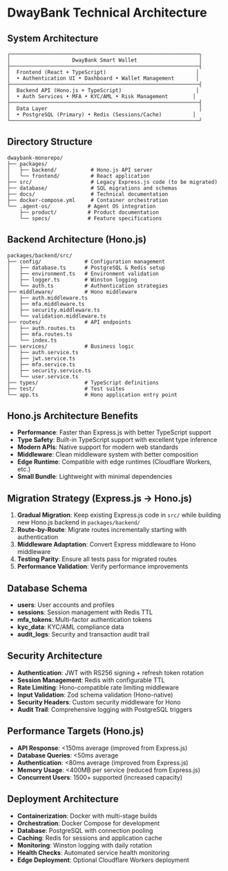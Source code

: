 # DwayBank Technical Architecture

## System Architecture
```
┌─────────────────────────────────────────────────────────────┐
│                    DwayBank Smart Wallet                    │
├─────────────────────────────────────────────────────────────┤
│  Frontend (React + TypeScript)                             │
│  • Authentication UI • Dashboard • Wallet Management       │
├─────────────────────────────────────────────────────────────┤
│  Backend API (Hono.js + TypeScript)                        │
│  • Auth Services • MFA • KYC/AML • Risk Management        │
├─────────────────────────────────────────────────────────────┤
│  Data Layer                                                 │
│  • PostgreSQL (Primary) • Redis (Sessions/Cache)          │
└─────────────────────────────────────────────────────────────┘
```

## Directory Structure
```
dwaybank-monorepo/
├── packages/
│   ├── backend/           # Hono.js API server
│   └── frontend/          # React application
├── src/                   # Legacy Express.js code (to be migrated)
├── database/              # SQL migrations and schemas
├── docs/                  # Technical documentation
├── docker-compose.yml     # Container orchestration
└── .agent-os/            # Agent OS integration
    ├── product/          # Product documentation
    └── specs/            # Feature specifications
```

## Backend Architecture (Hono.js)
```
packages/backend/src/
├── config/              # Configuration management
│   ├── database.ts      # PostgreSQL & Redis setup
│   ├── environment.ts   # Environment validation
│   ├── logger.ts        # Winston logging
│   └── auth.ts          # Authentication strategies
├── middleware/          # Hono middleware
│   ├── auth.middleware.ts
│   ├── mfa.middleware.ts
│   ├── security.middleware.ts
│   └── validation.middleware.ts
├── routes/              # API endpoints
│   ├── auth.routes.ts
│   ├── mfa.routes.ts
│   └── index.ts
├── services/            # Business logic
│   ├── auth.service.ts
│   ├── jwt.service.ts
│   ├── mfa.service.ts
│   ├── security.service.ts
│   └── user.service.ts
├── types/               # TypeScript definitions
├── test/                # Test suites
└── app.ts               # Hono application entry point
```

## Hono.js Architecture Benefits
- **Performance**: Faster than Express.js with better TypeScript support
- **Type Safety**: Built-in TypeScript support with excellent type inference
- **Modern APIs**: Native support for modern web standards
- **Middleware**: Clean middleware system with better composition
- **Edge Runtime**: Compatible with edge runtimes (Cloudflare Workers, etc.)
- **Small Bundle**: Lightweight with minimal dependencies

## Migration Strategy (Express.js → Hono.js)
1. **Gradual Migration**: Keep existing Express.js code in `src/` while building new Hono.js backend in `packages/backend/`
2. **Route-by-Route**: Migrate routes incrementally starting with authentication
3. **Middleware Adaptation**: Convert Express middleware to Hono middleware
4. **Testing Parity**: Ensure all tests pass for migrated routes
5. **Performance Validation**: Verify performance improvements

## Database Schema
- **users**: User accounts and profiles
- **sessions**: Session management with Redis TTL
- **mfa_tokens**: Multi-factor authentication tokens
- **kyc_data**: KYC/AML compliance data
- **audit_logs**: Security and transaction audit trail

## Security Architecture
- **Authentication**: JWT with RS256 signing + refresh token rotation
- **Session Management**: Redis with configurable TTL
- **Rate Limiting**: Hono-compatible rate limiting middleware
- **Input Validation**: Zod schema validation (Hono-native)
- **Security Headers**: Custom security middleware for Hono
- **Audit Trail**: Comprehensive logging with PostgreSQL triggers

## Performance Targets (Hono.js)
- **API Response**: <150ms average (improved from Express.js)
- **Database Queries**: <50ms average
- **Authentication**: <80ms average (improved from Express.js)
- **Memory Usage**: <400MB per service (reduced from Express.js)
- **Concurrent Users**: 1500+ supported (increased capacity)

## Deployment Architecture
- **Containerization**: Docker with multi-stage builds
- **Orchestration**: Docker Compose for development
- **Database**: PostgreSQL with connection pooling
- **Caching**: Redis for sessions and application cache
- **Monitoring**: Winston logging with daily rotation
- **Health Checks**: Automated service health monitoring
- **Edge Deployment**: Optional Cloudflare Workers deployment